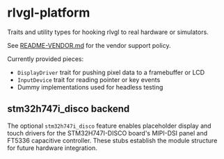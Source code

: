 <!--
platform/README.md - Traits and utilities for hardware and simulator integration.
-->
# rlvgl-platform

Traits and utility types for hooking rlvgl to real hardware or simulators.

See [README-VENDOR.md](./README-VENDOR.md) for the vendor support policy.

Currently provided pieces:

- `DisplayDriver` trait for pushing pixel data to a framebuffer or LCD
- `InputDevice` trait for reading pointer or key events
- Dummy implementations used for headless testing

## stm32h747i_disco backend

The optional `stm32h747i_disco` feature enables placeholder display and touch
drivers for the STM32H747I-DISCO board's MIPI-DSI panel and FT5336 capacitive
controller. These stubs establish the module structure for future hardware
integration.
